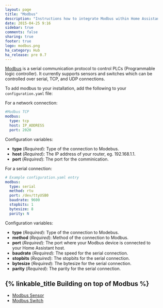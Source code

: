 ```yaml
---
layout: page
title: "Modbus"
description: "Instructions how to integrate Modbus within Home Assistant."
date: 2015-04-25 9:16
sidebar: true
comments: false
sharing: true
footer: true
logo: modbus.png
ha_category: Hub
ha_release: pre 0.7
---
```



[Modbus](http://www.modbus.org/) is a serial communication protocol to control PLCs (Programmable logic controller). It currently supports sensors and switches which can be controlled over serial, TCP, and UDP connections.

To add modbus to your installation, add the following to your `configuration.yaml` file:

For a network connection:

```yaml
#Modbus TCP
modbus:
  type: tcp
  host: IP_ADDRESS
  port: 2020
```

Configuration variables:

- **type** (*Required*): Type of the connection to Modebus.
- **host** (*Required*): The IP address of your router, eg. 192.168.1.1.
- **port** (*Required*): The port for the comminication.

For a serial connection:

```yaml
# Example configuration.yaml entry
modbus:
  type: serial
  method: rtu
  port: /dev/ttyUSB0
  baudrate: 9600
  stopbits: 1
  bytesize: 8
  parity: N
```

Configuration variables:

- **type** (*Required*): Type of the connection to Modebus.
- **method** (*Required*): Method of the connection to Modbus.
- **port** (*Required*): The port where your Modbus device is connected to your Home Assistant host.
- **baudrate** (*Required*): The speed for the serial connection.
- **stopbits** (*Required*): The stopbits for the serial connection.
- **bytesize** (*Required*): The bytesize for the serial connection.
- **parity** (*Required*): The parity for the serial connection.

## {% linkable_title Building on top of Modbus %}

 - [Modbus Sensor](/components/sensor.modbus/)
 - [Modbus Switch](/components/switch.modbus/)

